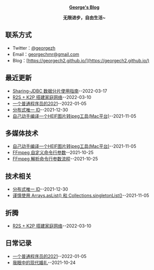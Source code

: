 **<p align="center">[George's Blog](https://https://georgech2.github.io/)</p>**
**<p align="center">无限进步，自由生活~</p>**

## 联系方式
- Twitter：[@georgezh](https://twitter.com/georgezh5)
- Email：[georgechmr@gmail.com](georgechmr@gmail.com)
- Blog：[https://georgech2.github.io/](https://georgech2.github.io/)
## 最近更新
- [Sharing-JDBC 数据分片使用指南](https://github.com/GeorgeCh2/blog/issues/10)--2022-03-17
- [R2S + K2P 搭建家庭网络](https://github.com/GeorgeCh2/blog/issues/9)--2022-03-10
- [ 一个普通程序员的2021](https://github.com/GeorgeCh2/blog/issues/8)--2022-01-05
- [分布式唯一 ID](https://github.com/GeorgeCh2/blog/issues/7)--2021-12-30
- [自己动手编译一个HEIF图片转jpeg工具(Mac平台)](https://github.com/GeorgeCh2/blog/issues/6)--2021-11-05
## 多媒体技术
- [自己动手编译一个HEIF图片转jpeg工具(Mac平台)](https://github.com/GeorgeCh2/blog/issues/6)--2021-11-05
- [FFmpeg 自定义命令行参数](https://github.com/GeorgeCh2/blog/issues/4)--2021-10-25
- [FFmpeg 解析命令行参数流程](https://github.com/GeorgeCh2/blog/issues/3)--2021-10-25
## 技术相关
- [分布式唯一 ID](https://github.com/GeorgeCh2/blog/issues/7)--2021-12-30
- [谨慎使用 Arrays.asList() 和 Collections.singletonList()](https://github.com/GeorgeCh2/blog/issues/5)--2021-11-05
## 折腾
- [R2S + K2P 搭建家庭网络](https://github.com/GeorgeCh2/blog/issues/9)--2022-03-10
## 日常记录
- [ 一个普通程序员的2021](https://github.com/GeorgeCh2/blog/issues/8)--2022-01-05
- [我眼中的现代婚礼](https://github.com/GeorgeCh2/blog/issues/2)--2021-10-24
